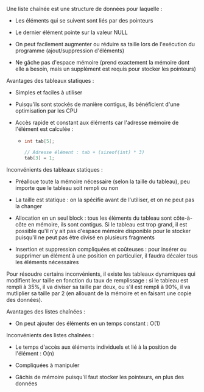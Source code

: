 Une liste chaînée est une structure de données pour laquelle :

* Les éléments qui se suivent sont liés par des pointeurs

* Le dernier élément pointe sur la valeur NULL

* On peut facilement augmenter ou réduire sa taille lors de l'exécution du programme (ajout/suppression d'éléments)

* Ne gâche pas d'espace mémoire (prend exactement la mémoire dont elle a besoin, mais un supplément est requis pour stocker les pointeurs)



Avantages des tableaux statiques :

* Simples et faciles à utiliser

* Puisqu'ils sont stockés de manière contigus, ils bénéficient d'une optimisation par les CPU

* Accès rapide et constant aux éléments car l'adresse mémoire de l'élément est calculée :
  
  * ```c
    int tab[5];
    
    // Adresse élément : tab + (sizeof(int) * 3)
    tab[3] = 1;
    ```

Inconvénients des tableaux statiques :

* Préalloue toute la mémoire nécessaire (selon la taille du tableau), peu importe que le tableau soit rempli ou non

* La taille est statique : on la spécifie avant de l'utiliser, et on ne peut pas la changer

* Allocation en un seul block : tous les éléments du tableau sont côte-à-côte en mémoire, ils sont contigus. Si le tableau est trop grand, il est possible qu'il n'y ait pas d'espace mémoire disponible pour le stocker puisqu'il ne peut pas être divisé en plusieurs fragments

* Insertion et suppression compliquées et coûteuses : pour insérer ou supprimer un élément à une position en particulier, il faudra décaler tous les éléments nécessaires



Pour résoudre certains inconvénients, il existe les tableaux dynamiques qui modifient leur taille en fonction du taux de remplissage : si le tableau est rempli à 35%, il va diviser sa taille par deux, ou s'il est rempli à 90%, il va mutliplier sa taille par 2 (en allouant de la mémoire et en faisant une copie des données).



Avantages des listes chaînées :

* On peut ajouter des éléments en un temps constant : O(1)



Inconvénients des listes chaînées :

* Le temps d'accès aux éléments individuels et lié à la position de l'élément : O(n)

* Compliquées à manipuler

* Gâchis de mémoire puisqu'il faut stocker les pointeurs, en plus des données


